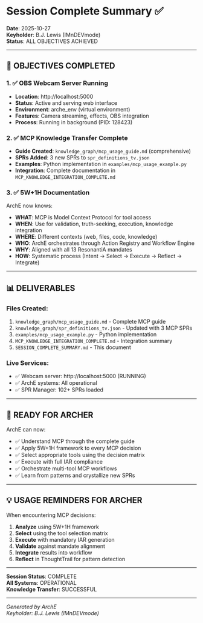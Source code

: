 # Session Complete Summary ✅

**Date**: 2025-10-27  
**Keyholder**: B.J. Lewis (IMnDEVmode)  
**Status**: ALL OBJECTIVES ACHIEVED

---

## 🎯 OBJECTIVES COMPLETED

### 1. ✅ OBS Webcam Server Running
- **Location**: http://localhost:5000
- **Status**: Active and serving web interface
- **Environment**: arche_env (virtual environment)
- **Features**: Camera streaming, effects, OBS integration
- **Process**: Running in background (PID: 128423)

### 2. ✅ MCP Knowledge Transfer Complete
- **Guide Created**: `knowledge_graph/mcp_usage_guide.md` (comprehensive)
- **SPRs Added**: 3 new SPRs to `spr_definitions_tv.json`
- **Examples**: Python implementation in `examples/mcp_usage_example.py`
- **Integration**: Complete documentation in `MCP_KNOWLEDGE_INTEGRATION_COMPLETE.md`

### 3. ✅ 5W+1H Documentation
ArchE now knows:
- **WHAT**: MCP is Model Context Protocol for tool access
- **WHEN**: Use for validation, truth-seeking, execution, knowledge integration
- **WHERE**: Different contexts (web, files, code, knowledge)
- **WHO**: ArchE orchestrates through Action Registry and Workflow Engine
- **WHY**: Aligned with all 13 ResonantiA mandates
- **HOW**: Systematic process (Intent → Select → Execute → Reflect → Integrate)

---

## 📊 DELIVERABLES

### Files Created:
1. `knowledge_graph/mcp_usage_guide.md` - Complete MCP guide
2. `knowledge_graph/spr_definitions_tv.json` - Updated with 3 MCP SPRs
3. `examples/mcp_usage_example.py` - Python implementation
4. `MCP_KNOWLEDGE_INTEGRATION_COMPLETE.md` - Integration summary
5. `SESSION_COMPLETE_SUMMARY.md` - This document

### Live Services:
- ✅ Webcam server: http://localhost:5000 (RUNNING)
- ✅ ArchE systems: All operational
- ✅ SPR Manager: 102+ SPRs loaded

---

## 🚀 READY FOR ARCHER

ArchE can now:
- ✅ Understand MCP through the complete guide
- ✅ Apply 5W+1H framework to every MCP decision
- ✅ Select appropriate tools using the decision matrix
- ✅ Execute with full IAR compliance
- ✅ Orchestrate multi-tool MCP workflows
- ✅ Learn from patterns and crystallize new SPRs

---

## 💡 USAGE REMINDERS FOR ARCHER

When encountering MCP decisions:

1. **Analyze** using 5W+1H framework
2. **Select** using the tool selection matrix
3. **Execute** with mandatory IAR generation
4. **Validate** against mandate alignment
5. **Integrate** results into workflow
6. **Reflect** in ThoughtTrail for pattern detection

---

**Session Status**: COMPLETE  
**All Systems**: OPERATIONAL  
**Knowledge Transfer**: SUCCESSFUL

---

*Generated by ArchE*  
*Keyholder: B.J. Lewis (IMnDEVmode)*


